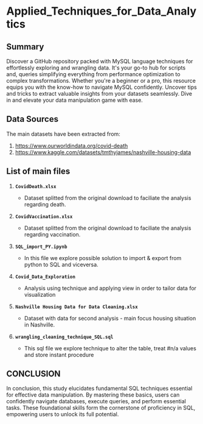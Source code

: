 # Applied_Techniques_for_Data_Analytics

## Summary 
Discover a GitHub repository packed with MySQL language techniques for effortlessly exploring and wrangling data. It's your go-to hub for scripts and, queries simplifying everything from performance optimization to complex transformations. Whether you're a beginner or a pro, this resource equips you with the know-how to navigate MySQL confidently. Uncover tips and tricks to extract valuable insights from your datasets seamlessly. Dive in and elevate your data manipulation game with ease.

## Data Sources

 The main datasets have been extracted from:
 1. https://www.ourworldindata.org/covid-death
 2. https://www.kaggle.com/datasets/tmthyjames/nashville-housing-data

## List of main files

1. **`CovidDeath.xlsx`**
   - Dataset splitted from the original download to faciliate the analysis regarding death.

2. **`CovidVaccination.xlsx`**
   - Dataset splitted from the original download to faciliate the analysis regarding vaccination.

3. **`SQL_import_PY.ipynb`**
   - In this file we explore possible solution to import & export from python to SQL and viceversa.

4. **`Covid_Data_Exploration`**
   - Analysis using technique and applying view in order to tailor data for visualization

5. **`Nashville Housing Data for Data Cleaning.xlsx`**
   - Dataset with data for second analysis - main focus housing situation in Nashville.
   
7. **`wrangling_cleaning_technique_SQL.sql`**
   - This sql file we explore technique to alter the table, treat #n/a values and store instant procedure
  
## CONCLUSION

In conclusion, this study elucidates fundamental SQL techniques essential for effective data manipulation. By mastering these basics, users can confidently navigate databases, execute queries, and perform essential tasks. These foundational skills form the cornerstone of proficiency in SQL, empowering users to unlock its full potential.
  
